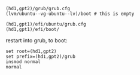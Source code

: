     (hd1,gpt2)/grub/grub.cfg
    (lvm/ubuntu--vg-ubuntu--lv)/boot # this is empty

    (hd1,gpt1)/efi/ubuntu/grub.cfg
    (hd1,gpt1)/efi/boot/

restart into grub, to boot:

    set root=(hd1,gpt2)
    set prefix=(hd1,gpt2)/grub
    insmod normal
    normal
